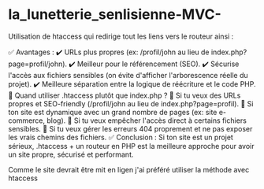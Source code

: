 # la_lunetterie_senlisienne-MVC-

Utilisation de htaccess qui redirige tout les liens vers le routeur ainsi :

✅ Avantages :
✔️ URLs plus propres (ex: /profil/john au lieu de index.php?page=profil/john).
✔️ Meilleur pour le référencement (SEO).
✔️ Sécurise l'accès aux fichiers sensibles (on évite d'afficher l'arborescence réelle du projet).
✔️ Meilleure séparation entre la logique de réécriture et le code PHP.
📌 Quand utiliser .htaccess plutôt que index.php ?
🔹 Si tu veux des URLs propres et SEO-friendly (/profil/john au lieu de index.php?page=profil).
🔹 Si ton site est dynamique avec un grand nombre de pages (ex: site e-commerce, blog).
🔹 Si tu veux empêcher l'accès direct à certains fichiers sensibles.
🔹 Si tu veux gérer les erreurs 404 proprement et ne pas exposer les vrais chemins des fichiers.
✅ Conclusion : Si ton site est un projet sérieux, .htaccess + un routeur en PHP est la meilleure approche pour avoir un site propre, sécurisé et performant.

Comme le site devrait être mit en ligen j'ai préféré utiliser la méthode avec htaccess
